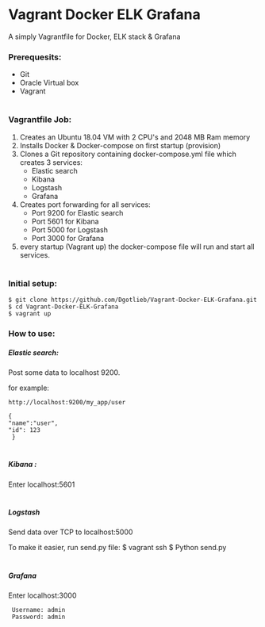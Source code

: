 # Vagrant Docker ELK Grafana
A simply Vagrantfile for Docker, ELK stack & Grafana

### Prerequesits:
* Git
* Oracle Virtual box
* Vagrant

#

### Vagrantfile Job:
1. Creates an Ubuntu 18.04 VM with 2 CPU's and 2048 MB Ram memory
2. Installs Docker & Docker-compose on first startup (provision)
3. Clones a Git repository containing docker-compose.yml file which creates 3 services:
	* Elastic search
	* Kibana
	* Logstash
	* Grafana
4. Creates port forwarding for all services:
	* Port 9200 for Elastic search
	* Port 5601 for Kibana
	* Port 5000 for Logstash 
	* Port 3000 for Grafana
5. every startup (Vagrant up) the docker-compose file will run and start all services.


# 

### Initial setup:

    $ git clone https://github.com/Dgotlieb/Vagrant-Docker-ELK-Grafana.git 
    $ cd Vagrant-Docker-ELK-Grafana
    $ vagrant up
    
    
### How to use:
 
##### Elastic search: 

Post some data to localhost 9200.

for example:

    http://localhost:9200/my_app/user 
    
    {
    "name":"user",
    "id": 123
     }
    
    
 #
 
 ##### Kibana : 
 Enter localhost:5601
 
 #
 
 ##### Logstash
 Send data over TCP to localhost:5000
 
 To make it easier, run send.py file:
     $ vagrant ssh
     $ Python send.py  
    
 #
 
 ##### Grafana
 Enter localhost:3000
     
     Username: admin
     Password: admin
 
